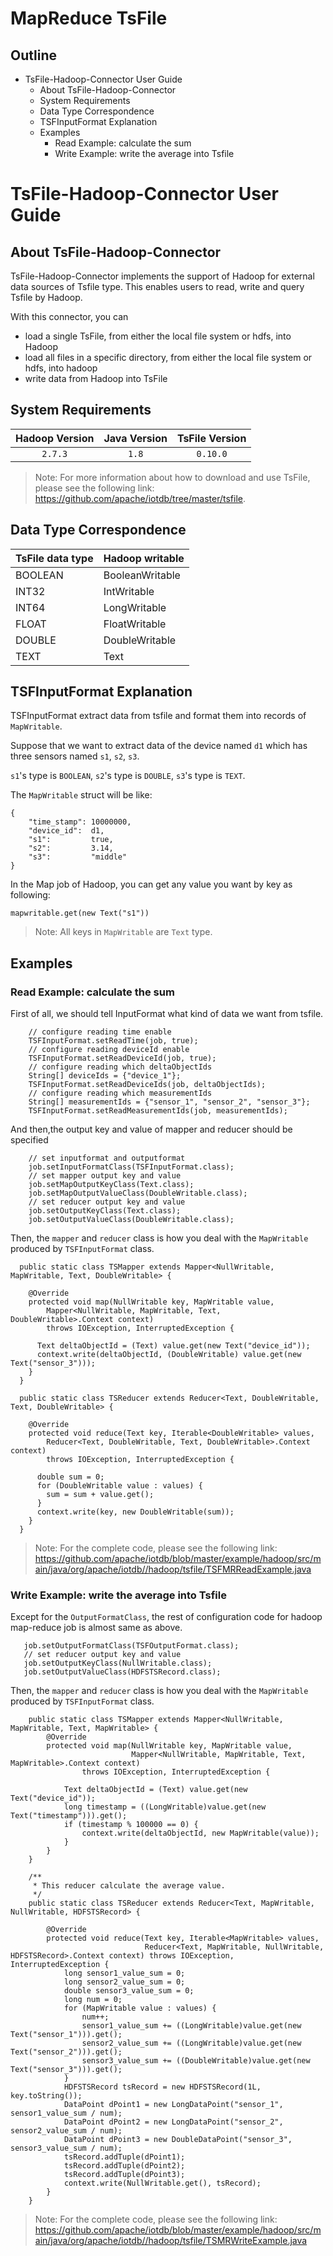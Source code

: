 <!--

    Licensed to the Apache Software Foundation (ASF) under one
    or more contributor license agreements.  See the NOTICE file
    distributed with this work for additional information
    regarding copyright ownership.  The ASF licenses this file
    to you under the Apache License, Version 2.0 (the
    "License"); you may not use this file except in compliance
    with the License.  You may obtain a copy of the License at
    
        http://www.apache.org/licenses/LICENSE-2.0
    
    Unless required by applicable law or agreed to in writing,
    software distributed under the License is distributed on an
    "AS IS" BASIS, WITHOUT WARRANTIES OR CONDITIONS OF ANY
    KIND, either express or implied.  See the License for the
    specific language governing permissions and limitations
    under the License.

-->
# MapReduce TsFile
<!-- TOC -->
## Outline

- TsFile-Hadoop-Connector User Guide
    - About TsFile-Hadoop-Connector
    - System Requirements
    - Data Type Correspondence
    - TSFInputFormat Explanation
    - Examples
        - Read Example: calculate the sum
        - Write Example: write the average into Tsfile

<!-- /TOC -->
# TsFile-Hadoop-Connector User Guide

## About TsFile-Hadoop-Connector

TsFile-Hadoop-Connector implements the support of Hadoop for external data sources of Tsfile type. This enables users to read, write and query Tsfile by Hadoop.

With this connector, you can
* load a single TsFile, from either the local file system or hdfs, into Hadoop
* load all files in a specific directory, from either the local file system or hdfs, into hadoop
* write data from Hadoop into TsFile

## System Requirements

|Hadoop Version | Java Version | TsFile Version|
|:---:|:---:|:---:|
| `2.7.3`       | `1.8`        | `0.10.0`|

> Note: For more information about how to download and use TsFile, please see the following link: https://github.com/apache/iotdb/tree/master/tsfile.

## Data Type Correspondence

| TsFile data type | Hadoop writable |
| ---------------- | --------------- |
| BOOLEAN          | BooleanWritable |
| INT32            | IntWritable     |
| INT64            | LongWritable    |
| FLOAT            | FloatWritable   |
| DOUBLE           | DoubleWritable  |
| TEXT             | Text            |

## TSFInputFormat Explanation

TSFInputFormat extract data from tsfile and format them into records of `MapWritable`.

Suppose that we want to extract data of the device named `d1` which has three sensors named `s1`, `s2`, `s3`.

`s1`'s type is `BOOLEAN`, `s2`'s type is `DOUBLE`, `s3`'s type is `TEXT`.

The `MapWritable` struct will be like:
```
{
    "time_stamp": 10000000,
    "device_id":  d1,
    "s1":         true,
    "s2":         3.14,
    "s3":         "middle"
}
```

In the Map job of Hadoop, you can get any value you want by key as following:

`mapwritable.get(new Text("s1"))`
> Note: All keys in `MapWritable` are `Text` type.

## Examples

### Read Example: calculate the sum

First of all, we should tell InputFormat what kind of data we want from tsfile.

```
    // configure reading time enable
    TSFInputFormat.setReadTime(job, true); 
    // configure reading deviceId enable
    TSFInputFormat.setReadDeviceId(job, true); 
    // configure reading which deltaObjectIds
    String[] deviceIds = {"device_1"};
    TSFInputFormat.setReadDeviceIds(job, deltaObjectIds);
    // configure reading which measurementIds
    String[] measurementIds = {"sensor_1", "sensor_2", "sensor_3"};
    TSFInputFormat.setReadMeasurementIds(job, measurementIds);
```

And then,the output key and value of mapper and reducer should be specified

```
    // set inputformat and outputformat
    job.setInputFormatClass(TSFInputFormat.class);
    // set mapper output key and value
    job.setMapOutputKeyClass(Text.class);
    job.setMapOutputValueClass(DoubleWritable.class);
    // set reducer output key and value
    job.setOutputKeyClass(Text.class);
    job.setOutputValueClass(DoubleWritable.class);
```

Then, the `mapper` and `reducer` class is how you deal with the `MapWritable` produced by `TSFInputFormat` class.

```
  public static class TSMapper extends Mapper<NullWritable, MapWritable, Text, DoubleWritable> {

    @Override
    protected void map(NullWritable key, MapWritable value,
        Mapper<NullWritable, MapWritable, Text, DoubleWritable>.Context context)
        throws IOException, InterruptedException {

      Text deltaObjectId = (Text) value.get(new Text("device_id"));
      context.write(deltaObjectId, (DoubleWritable) value.get(new Text("sensor_3")));
    }
  }

  public static class TSReducer extends Reducer<Text, DoubleWritable, Text, DoubleWritable> {

    @Override
    protected void reduce(Text key, Iterable<DoubleWritable> values,
        Reducer<Text, DoubleWritable, Text, DoubleWritable>.Context context)
        throws IOException, InterruptedException {

      double sum = 0;
      for (DoubleWritable value : values) {
        sum = sum + value.get();
      }
      context.write(key, new DoubleWritable(sum));
    }
  }
```

> Note: For the complete code, please see the following link: https://github.com/apache/iotdb/blob/master/example/hadoop/src/main/java/org/apache/iotdb//hadoop/tsfile/TSFMRReadExample.java


### Write Example: write the average into Tsfile

Except for the `OutputFormatClass`, the rest of configuration code for hadoop map-reduce job is almost same as above.

```
   job.setOutputFormatClass(TSFOutputFormat.class);
   // set reducer output key and value
   job.setOutputKeyClass(NullWritable.class);
   job.setOutputValueClass(HDFSTSRecord.class);
```

Then, the `mapper` and `reducer` class is how you deal with the `MapWritable` produced by `TSFInputFormat` class.

```
    public static class TSMapper extends Mapper<NullWritable, MapWritable, Text, MapWritable> {
        @Override
        protected void map(NullWritable key, MapWritable value,
                           Mapper<NullWritable, MapWritable, Text, MapWritable>.Context context)
                throws IOException, InterruptedException {

            Text deltaObjectId = (Text) value.get(new Text("device_id"));
            long timestamp = ((LongWritable)value.get(new Text("timestamp"))).get();
            if (timestamp % 100000 == 0) {
                context.write(deltaObjectId, new MapWritable(value));
            }
        }
    }

    /**
     * This reducer calculate the average value.
     */
    public static class TSReducer extends Reducer<Text, MapWritable, NullWritable, HDFSTSRecord> {

        @Override
        protected void reduce(Text key, Iterable<MapWritable> values,
                              Reducer<Text, MapWritable, NullWritable, HDFSTSRecord>.Context context) throws IOException, InterruptedException {
            long sensor1_value_sum = 0;
            long sensor2_value_sum = 0;
            double sensor3_value_sum = 0;
            long num = 0;
            for (MapWritable value : values) {
                num++;
                sensor1_value_sum += ((LongWritable)value.get(new Text("sensor_1"))).get();
                sensor2_value_sum += ((LongWritable)value.get(new Text("sensor_2"))).get();
                sensor3_value_sum += ((DoubleWritable)value.get(new Text("sensor_3"))).get();
            }
            HDFSTSRecord tsRecord = new HDFSTSRecord(1L, key.toString());
            DataPoint dPoint1 = new LongDataPoint("sensor_1", sensor1_value_sum / num);
            DataPoint dPoint2 = new LongDataPoint("sensor_2", sensor2_value_sum / num);
            DataPoint dPoint3 = new DoubleDataPoint("sensor_3", sensor3_value_sum / num);
            tsRecord.addTuple(dPoint1);
            tsRecord.addTuple(dPoint2);
            tsRecord.addTuple(dPoint3);
            context.write(NullWritable.get(), tsRecord);
        }
    }
```
> Note: For the complete code, please see the following link: https://github.com/apache/iotdb/blob/master/example/hadoop/src/main/java/org/apache/iotdb//hadoop/tsfile/TSMRWriteExample.java
